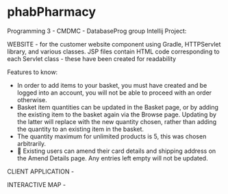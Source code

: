 # phabPharmacy
Programming 3 - CMDMC - DatabaseProg group
Intellij Project:

WEBSITE - for the customer website component using Gradle, HTTPServlet library, and various classes.
JSP files contain HTML code corresponding to each Servlet class - these have been created for readability

Features to know:
- In order to add items to your basket, you must have created and be logged into an account, you will not be able to proceed with an order otherwise.
- Basket item quantities can be updated in the Basket page, or by adding the existing item to the basket again via the Browse page. Updating by the latter will replace with the new quantity chosen, rather than adding the quantity to an existing item in the basket.
- The quantity maximum for unlimited products is 5, this was chosen arbitrarily.
- 	Existing users can amend their card details and shipping address on the Amend Details page. Any entries left empty will not be updated.

CLIENT APPLICATION -

INTERACTIVE MAP -
